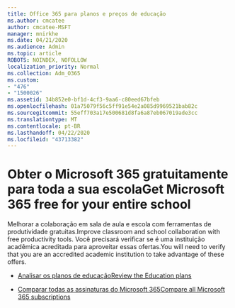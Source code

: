 ```yaml
---
title: Office 365 para planos e preços de educação
ms.author: cmcatee
author: cmcatee-MSFT
manager: mnirkhe
ms.date: 04/21/2020
ms.audience: Admin
ms.topic: article
ROBOTS: NOINDEX, NOFOLLOW
localization_priority: Normal
ms.collection: Adm_O365
ms.custom:
- "476"
- "1500026"
ms.assetid: 34b852e0-bf1d-4cf3-9aa6-c80eed67bfeb
ms.openlocfilehash: 01a75079f56c5ff91e54e2a085d9969521bab82c
ms.sourcegitcommit: 55eff703a17e500681d8fa6a87eb067019ade3cc
ms.translationtype: MT
ms.contentlocale: pt-BR
ms.lasthandoff: 04/22/2020
ms.locfileid: "43713382"
---
```

# <a name="get-microsoft-365-free-for-your-entire-school"></a><span data-ttu-id="67fdd-102">Obter o Microsoft 365 gratuitamente para toda a sua escola</span><span class="sxs-lookup"><span data-stu-id="67fdd-102">Get Microsoft 365 free for your entire school</span></span>

<span data-ttu-id="67fdd-103">Melhorar a colaboração em sala de aula e escola com ferramentas de produtividade gratuitas.</span><span class="sxs-lookup"><span data-stu-id="67fdd-103">Improve classroom and school collaboration with free productivity tools.</span></span> <span data-ttu-id="67fdd-104">Você precisará verificar se é uma instituição acadêmica acreditada para aproveitar essas ofertas.</span><span class="sxs-lookup"><span data-stu-id="67fdd-104">You will need to verify that you are an accredited academic institution to take advantage of these offers.</span></span>
  
- [<span data-ttu-id="67fdd-105">Analisar os planos de educação</span><span class="sxs-lookup"><span data-stu-id="67fdd-105">Review the Education plans</span></span>](https://products.office.com/academic/compare-office-365-education-plans)

- [<span data-ttu-id="67fdd-106">Comparar todas as assinaturas do Microsoft 365</span><span class="sxs-lookup"><span data-stu-id="67fdd-106">Compare all Microsoft 365 subscriptions</span></span>](https://products.office.com/business/compare-more-office-365-for-business-plans)